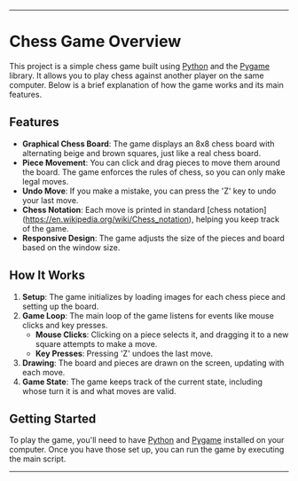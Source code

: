 
---

# Chess Game Overview

This project is a simple chess game built using [Python](https://www.python.org/) and the [Pygame](https://www.pygame.org/docs/) library. It allows you to play chess against another player on the same computer. Below is a brief explanation of how the game works and its main features.

## Features

- **Graphical Chess Board**: The game displays an 8x8 chess board with alternating beige and brown squares, just like a real chess board.
- **Piece Movement**: You can click and drag pieces to move them around the board. The game enforces the rules of chess, so you can only make legal moves.
- **Undo Move**: If you make a mistake, you can press the 'Z' key to undo your last move.
- **Chess Notation**: Each move is printed in standard [chess notation] (https://en.wikipedia.org/wiki/Chess_notation), helping you keep track of the game.
- **Responsive Design**: The game adjusts the size of the pieces and board based on the window size.

## How It Works

1. **Setup**: The game initializes by loading images for each chess piece and setting up the board.
2. **Game Loop**: The main loop of the game listens for events like mouse clicks and key presses.
   - **Mouse Clicks**: Clicking on a piece selects it, and dragging it to a new square attempts to make a move.
   - **Key Presses**: Pressing 'Z' undoes the last move.
3. **Drawing**: The board and pieces are drawn on the screen, updating with each move.
4. **Game State**: The game keeps track of the current state, including whose turn it is and what moves are valid.

## Getting Started

To play the game, you'll need to have [Python](https://www.python.org/) and [Pygame](https://www.pygame.org/docs/) installed on your computer. Once you have those set up, you can run the game by executing the main script.

---

        
